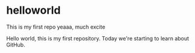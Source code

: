 # helloworld
This is my first repo yeaaa, much excite

Hello world, this is my first repository.
Today we're starting to learn about GitHub. 

